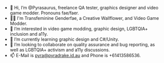 - 👋 Hi, I’m @Pyrasaurus, freelance QA tester, graphics designer and video game modder. Pronouns fae/faer.
- 🏳️‍⚧️ I'm Transfeminine Genderfae, a Creative Wallflower, and Video Game Modder.
- 👀 I’m interested in video game modding, graphic design, LGBTQIA+ inclusion and a11y.
- 🌱 I’m currently learning graphic design and C#/Unity.
- 💞️ I’m looking to collaborate on quality assurance and bug reporting, as well as LGBTQIA+ activism and a11y discussions.
- 📫 E-Mail is pyra@pyradrake.id.au and Phone is +61413586536.
